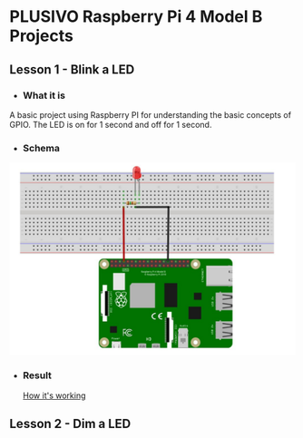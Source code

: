 # **PLUSIVO Raspberry Pi 4 Model B Projects**


## **Lesson 1 - Blink a LED**

- ### **What it is**

A basic project using Raspberry PI for understanding the basic concepts of GPIO. The LED is on for 1 second and off for 1 second. 

- ### **Schema**

![This is an image](/images/blink_led.png)

- ### **Result**

   [How it's working](https://youtu.be/6wTN-ztFfvk) 


## **Lesson 2 - Dim a LED**
